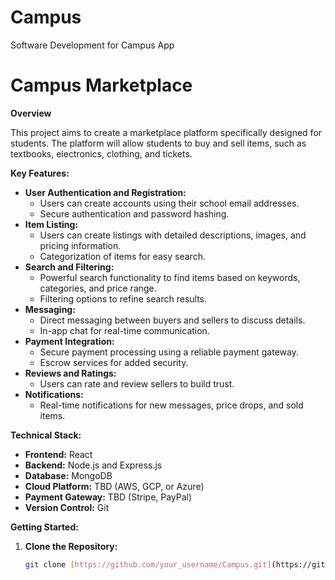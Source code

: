 # Campus
Software Development for Campus App

# Campus Marketplace

**Overview**

This project aims to create a marketplace platform specifically designed for students. The platform will allow students to buy and sell items, such as textbooks, electronics, clothing, and tickets.

**Key Features:**

* **User Authentication and Registration:**
  * Users can create accounts using their school email addresses.
  * Secure authentication and password hashing.
* **Item Listing:**
  * Users can create listings with detailed descriptions, images, and pricing information.
  * Categorization of items for easy search.
* **Search and Filtering:**
  * Powerful search functionality to find items based on keywords, categories, and price range.
  * Filtering options to refine search results.
* **Messaging:**
  * Direct messaging between buyers and sellers to discuss details.
  * In-app chat for real-time communication.
* **Payment Integration:**
  * Secure payment processing using a reliable payment gateway.
  * Escrow services for added security.
* **Reviews and Ratings:**
  * Users can rate and review sellers to build trust.
* **Notifications:**
  * Real-time notifications for new messages, price drops, and sold items.

**Technical Stack:**

* **Frontend:** React
* **Backend:** Node.js and Express.js
* **Database:** MongoDB
* **Cloud Platform:** TBD (AWS, GCP, or Azure)
* **Payment Gateway:** TBD (Stripe, PayPal)
* **Version Control:** Git

**Getting Started:**

1. **Clone the Repository:**
   ```bash
   git clone [https://github.com/your_username/Campus.git](https://github.com/your_username/Campus.git)